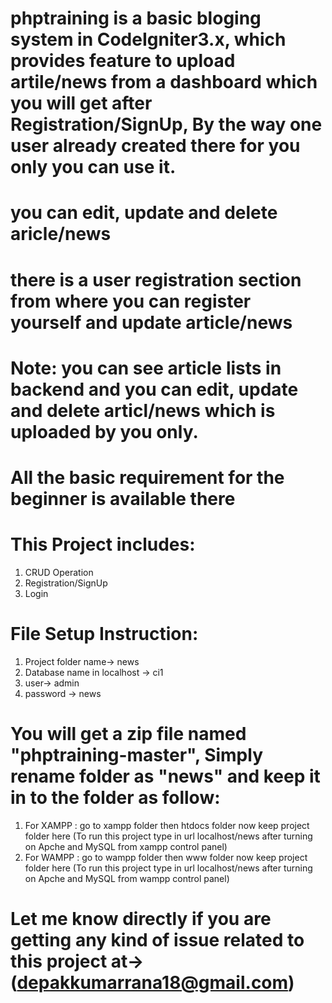 # phptraining  is a basic bloging system in CodeIgniter3.x, which provides feature to upload artile/news from a dashboard which you will get after Registration/SignUp, By the way one user already created there for you only you can use it. 
# you can edit, update and delete aricle/news 
# there is a user registration section from where you can register yourself and update article/news 
# Note: you can see article lists in backend and you can edit, update and delete articl/news which is uploaded by you only.
# All the basic requirement for the beginner is available there
# This Project includes:
  1) CRUD Operation 
  2) Registration/SignUp
  3) Login
# File Setup Instruction:
  1) Project folder name-> news
  2) Database name in localhost -> ci1
  3) user-> admin
  4) password -> news
# You will get a zip file named "phptraining-master", Simply rename folder as "news" and keep it in to the folder as follow:
  1) For XAMPP : go to xampp folder then htdocs folder now keep project folder here (To run this project type in url localhost/news after turning on Apche and MySQL from xampp control panel) 
  2) For WAMPP : go to wampp folder then www folder now keep project folder here (To run this project type in url localhost/news after turning on Apche and MySQL from wampp control panel) 
  
# Let me know directly if you are getting any kind of issue related to this project at->(depakkumarrana18@gmail.com)
